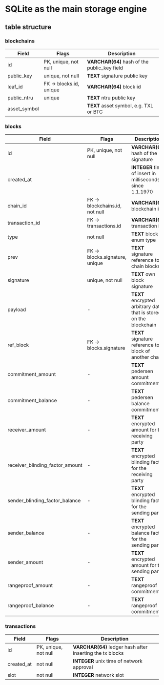 # SQLite as the main storage engine

## table structure

### blockchains

| Field        | Flags                   | Description                                  |
| ------------ | ----------------------- | -------------------------------------------- |
| id           | PK, unique, not null    | **VARCHAR(64)** hash of the public_key field |
| public_key   | unique, not null        | **TEXT** signature public key                |
| leaf_id      | FK -> blocks.id, unique | **VARCHAR(64)** block id                     |
| public_ntru  | unique                  | **TEXT** ntru public key                     |
| asset_symbol |                         | **TEXT** asset symbol, e.g. TXL or BTC       |

### blocks

| Field                           | Flags                          | Description                                                        |
| ------------------------------- | ------------------------------ | ------------------------------------------------------------------ |
| id                              | PK, unique, not null           | **VARCHAR(64)** hash of the signature                              |
| created_at                      | -                              | **INTEGER** time of insert in milliseconds since 1.1.1970          |
| chain_id                        | FK -> blockchains.id, not null | **VARCHAR(64)** blockchain id                                      |
| transaction_id                  | FK -> transactions.id          | **VARCHAR(64)** transaction id                                     |
| type                            | not null                       | **TEXT** block enum type                                           |
| prev                            | FK -> blocks.signature, unique | **TEXT** signature reference to chain blocks                       |
| signature                       | unique, not null               | **TEXT** own block signature                                       |
| payload                         | -                              | **TEXT** encrypted arbitrary data that is stored on the blockchain |
| ref_block                       | FK -> blocks.signature         | **TEXT** signature reference to a block of another chain           |
| commitment_amount               | -                              | **TEXT** pedersen amount commitment                                |
| commitment_balance              | -                              | **TEXT** pedersen balance commitment                               |
| receiver_amount                 | -                              | **TEXT** encrypted amount for the receiving party                  |
| receiver_blinding_factor_amount | -                              | **TEXT** encrypted blinding factor for the receiving party         |
| sender_blinding_factor_balance  | -                              | **TEXT** encrypted blinding factor for the sending party           |
| sender_balance                  | -                              | **TEXT** encrypted balance factor for the sending party            |
| sender_amount                   | -                              | **TEXT** encrypted amount for the sending party                    |
| rangeproof_amount               | -                              | **TEXT** rangeproof commitment                                     |
| rangeproof_balance              | -                              | **TEXT** rangeproof commitment                                     |

### transactions

| Field      | Flags                | Description                                               |
| ---------- | -------------------- | --------------------------------------------------------- |
| id         | PK, unique, not null | **VARCHAR(64)** ledger hash after inserting the tx blocks |
| created_at | not null             | **INTEGER** unix time of network approval                 |
| slot       | not null             | **INTEGER** network slot                                  |
